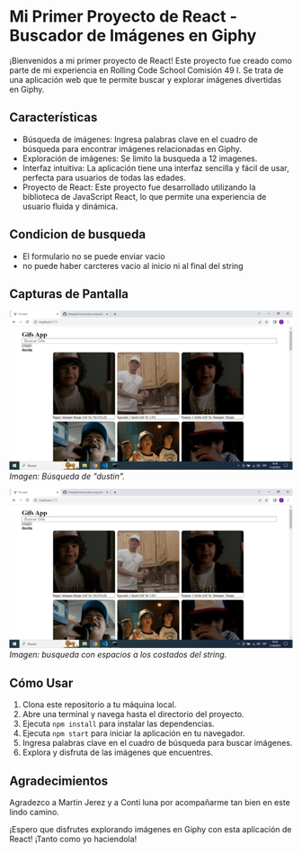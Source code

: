 # Mi Primer Proyecto de React - Buscador de Imágenes en Giphy

¡Bienvenidos a mi primer proyecto de React! Este proyecto fue creado como parte de mi experiencia en Rolling Code School Comisión 49 I. Se trata de una aplicación web que te permite buscar y explorar imágenes divertidas en Giphy.

## Características

- Búsqueda de imágenes: Ingresa palabras clave en el cuadro de búsqueda para encontrar imágenes relacionadas en Giphy.
- Exploración de imágenes: Se limito la busqueda a 12 imagenes.
- Interfaz intuitiva: La aplicación tiene una interfaz sencilla y fácil de usar, perfecta para usuarios de todas las edades.
- Proyecto de React: Este proyecto fue desarrollado utilizando la biblioteca de JavaScript React, lo que permite una experiencia de usuario fluida y dinámica.

## Condicion de busqueda

- El formulario no se puede enviar vacio
- no puede haber carcteres vacio al inicio ni al final del string


## Capturas de Pantalla

![Captura de Pantalla 1](./src/assets/screenshots/Imagen1.png)
_Imagen: Búsqueda de "dustin"._

![Captura de Pantalla 2](./src/assets/screenshots/Imagen1.png)
_Imagen: busqueda con espacios a los costados del string._

## Cómo Usar

1. Clona este repositorio a tu máquina local.
2. Abre una terminal y navega hasta el directorio del proyecto.
3. Ejecuta `npm install` para instalar las dependencias.
4. Ejecuta `npm start` para iniciar la aplicación en tu navegador.
5. Ingresa palabras clave en el cuadro de búsqueda para buscar imágenes.
6. Explora y disfruta de las imágenes que encuentres.

## Agradecimientos

Agradezco a Martin Jerez y a Conti luna por acompañarme tan bien en este lindo camino.


¡Espero que disfrutes explorando imágenes en Giphy con esta aplicación de React! ¡Tanto como yo haciendola!
